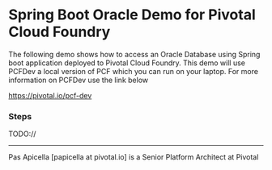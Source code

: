 <h1>Spring Boot Oracle Demo for Pivotal Cloud Foundry</h1>

The following demo shows how to access an Oracle Database using Spring boot application deployed to Pivotal Cloud Foundry. This demo
will use PCFDev a local version of PCF which you can run on your laptop. For more information on PCFDev use the link below

  https://pivotal.io/pcf-dev

<h3> Steps </h3>

TODO://

<hr />
Pas Apicella [papicella at pivotal.io] is a Senior Platform Architect at Pivotal
